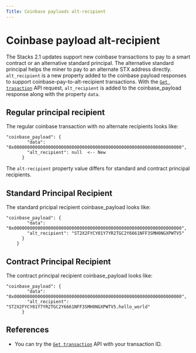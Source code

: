 ```yaml
---
Title: Coinbase payloads alt-recipient
---
```


# Coinbase payload alt-recipient

The Stacks 2.1 updates support new coinbase transactions to pay to a smart contract or an alternative standard principal. The alternative standard principal helps the miner to pay to an alternate STX address directly. `alt_recipient` is a new property added to the coinbase payload responses to support coinbase-pay-to-alt-recipient transactions. With the [`Get trasaction`](https://docs.hiro.so/api#tag/Transactions/operation/get_transaction_by_id) API request, `alt_recipient` is added to the coinbase_payload response along with the property `data`.

## Regular principal recipient

The regular coinbase transaction with no alternate recipients looks like:

```
"coinbase_payload": {
        "data": "0x0000000000000000000000000000000000000000000000000000000000000000",
        "alt_recipient": null  <-- New
      }
```

The `alt-recipient` property value differs for standard and contract principal recipients.

## Standard Principal Recipient

The standard pricipal recipient coinbase_payload looks like:

```
"coinbase_payload": {
        "data": "0x0000000000000000000000000000000000000000000000000000000000000000",
        "alt_recipient": "ST2X2FYCY01Y7YR2TGC2Y6661NFF3SMH0NGXPWTV5"
      }
    }
```

## Contract Principal Recipient

The contract principal recipient coinbase_payload looks like:

```
"coinbase_payload": {
        "data": "0x0000000000000000000000000000000000000000000000000000000000000000",
        "alt_recipient": "ST2X2FYCY01Y7YR2TGC2Y6661NFF3SMH0NGXPWTV5.hello_world"
      }

```

## References

- You can try the [`Get transaction`](https://docs.hiro.so/api#tag/Transactions/operation/get_transaction_by_id) API with your transaction ID.
